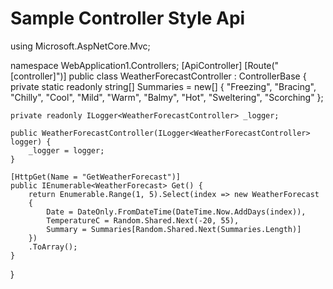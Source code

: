 # Sample Controller Style Api

using Microsoft.AspNetCore.Mvc;

namespace WebApplication1.Controllers;
[ApiController]
[Route("[controller]")]
public class WeatherForecastController : ControllerBase {
private static readonly string[] Summaries = new[]
{
"Freezing", "Bracing", "Chilly", "Cool", "Mild", "Warm", "Balmy", "Hot", "Sweltering", "Scorching"
};

    private readonly ILogger<WeatherForecastController> _logger;

    public WeatherForecastController(ILogger<WeatherForecastController> logger) {
        _logger = logger;
    }

    [HttpGet(Name = "GetWeatherForecast")]
    public IEnumerable<WeatherForecast> Get() {
        return Enumerable.Range(1, 5).Select(index => new WeatherForecast
        {
            Date = DateOnly.FromDateTime(DateTime.Now.AddDays(index)),
            TemperatureC = Random.Shared.Next(-20, 55),
            Summary = Summaries[Random.Shared.Next(Summaries.Length)]
        })
        .ToArray();
    }

}
